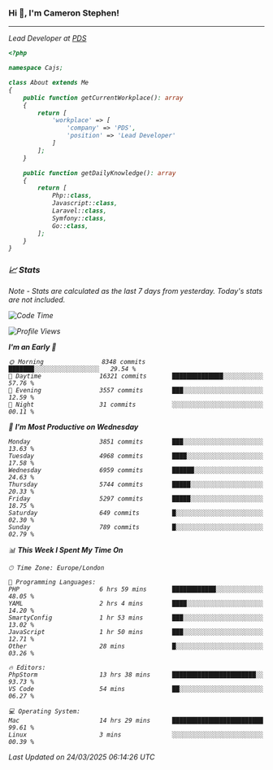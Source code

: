 ### Hi 👋, I'm Cameron Stephen!
<hr>
<p><em>Lead Developer at <a href="https://prindatasolutions.co.uk">PDS</a></p>


```php
<?php

namespace Cajs;

class About extends Me
{
    public function getCurrentWorkplace(): array
    {
        return [
            'workplace' => [
                'company' => 'PDS',
                'position' => 'Lead Developer'
            ]
        ];
    }

    public function getDailyKnowledge(): array
    {
        return [
            Php::class,
            Javascript::class,
            Laravel::class,
            Symfony::class,
            Go::class,
        ];
    }
}
```

### 📈 Stats
<p><em>Note - Stats are calculated as the last 7 days from yesterday. Today's stats are not included.</em></p>


<!--START_SECTION:waka-->
![Code Time](http://img.shields.io/badge/Code%20Time-4%2C415%20hrs%2049%20mins-blue)

![Profile Views](http://img.shields.io/badge/Profile%20Views-0-blue)

**I'm an Early 🐤** 

```text
🌞 Morning                8348 commits        ███████░░░░░░░░░░░░░░░░░░   29.54 % 
🌆 Daytime                16321 commits       ██████████████░░░░░░░░░░░   57.76 % 
🌃 Evening                3557 commits        ███░░░░░░░░░░░░░░░░░░░░░░   12.59 % 
🌙 Night                  31 commits          ░░░░░░░░░░░░░░░░░░░░░░░░░   00.11 % 
```
📅 **I'm Most Productive on Wednesday** 

```text
Monday                   3851 commits        ███░░░░░░░░░░░░░░░░░░░░░░   13.63 % 
Tuesday                  4968 commits        ████░░░░░░░░░░░░░░░░░░░░░   17.58 % 
Wednesday                6959 commits        ██████░░░░░░░░░░░░░░░░░░░   24.63 % 
Thursday                 5744 commits        █████░░░░░░░░░░░░░░░░░░░░   20.33 % 
Friday                   5297 commits        █████░░░░░░░░░░░░░░░░░░░░   18.75 % 
Saturday                 649 commits         █░░░░░░░░░░░░░░░░░░░░░░░░   02.30 % 
Sunday                   789 commits         █░░░░░░░░░░░░░░░░░░░░░░░░   02.79 % 
```


📊 **This Week I Spent My Time On** 

```text
🕑︎ Time Zone: Europe/London

💬 Programming Languages: 
PHP                      6 hrs 59 mins       ████████████░░░░░░░░░░░░░   48.05 % 
YAML                     2 hrs 4 mins        ████░░░░░░░░░░░░░░░░░░░░░   14.20 % 
SmartyConfig             1 hr 53 mins        ███░░░░░░░░░░░░░░░░░░░░░░   13.02 % 
JavaScript               1 hr 50 mins        ███░░░░░░░░░░░░░░░░░░░░░░   12.71 % 
Other                    28 mins             █░░░░░░░░░░░░░░░░░░░░░░░░   03.26 % 

🔥 Editors: 
PhpStorm                 13 hrs 38 mins      ███████████████████████░░   93.73 % 
VS Code                  54 mins             ██░░░░░░░░░░░░░░░░░░░░░░░   06.27 % 

💻 Operating System: 
Mac                      14 hrs 29 mins      █████████████████████████   99.61 % 
Linux                    3 mins              ░░░░░░░░░░░░░░░░░░░░░░░░░   00.39 % 
```


 Last Updated on 24/03/2025 06:14:26 UTC
<!--END_SECTION:waka-->
